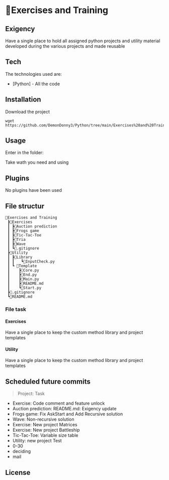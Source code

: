 # 📂Exercises and Training
## Exigency
Have a single place to hold all assigned python projects and utility material developed during the various projects and made reusable

## Tech
The technologies used are:

- [Python] - All the code

## Installation
Download the project

```
wget https://github.com/DemonDonny3/Python/tree/main/Exercises%20and%20Training
```

## Usage
Enter in the folder:

Take wath you need and using

## Plugins
No plugins have been used

## File structur
```
📂Exercises and Training
 ┣📂Exercises
 ┃ ┣📂Auction prediction
 ┃ ┣📂Frogs game
 ┃ ┣📂Tic-Tac-Toe
 ┃ ┣📂Tria
 ┃ ┣📂Wave
 ┃ ┗📜.gitignore
 ┣📂Utility
 ┃ ┣📂Library
 ┃ ┃   ┗📜InputCheck.py
 ┃ ┗ 📂Template
 ┃    ┣📜Core.py
 ┃    ┣📜End.py
 ┃    ┣📜Main.py
 ┃    ┣📜README.md
 ┃    ┗📜Start.py
 ┣📜.gitignore
 ┗📜README.md
```

### File task
#### Exercises
Have a single place to keep the custom method library and project templates

#### Utility
Have a single place to keep the custom method library and project templates


## Scheduled future commits
> Project: Task

- Exercise: Code comment and feature unlock
- Auction prediction: README.md: Exigency update
- Frogs game: Fix AskStart and Add Recursive solution
- Wave: Non-recursive solution
- Exercise: New project Matrices
- Exercise: New project Battleship
- Tic-Tac-Toe: Variable size table
- Utility: new project Test
- 0-30
- deciding
- mail

## License